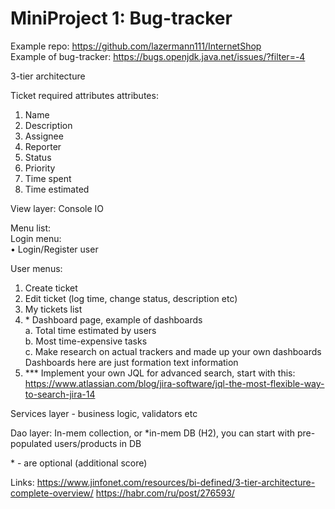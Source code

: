  # MiniProject 1: Bug-tracker

 Example repo: https://github.com/lazermann111/InternetShop  
 Example of bug-tracker: https://bugs.openjdk.java.net/issues/?filter=-4

 3-tier architecture

 Ticket required attributes attributes:
  1. Name
  2. Description
  3. Assignee
  4. Reporter
  5. Status
  6. Priority
  7. Time spent
  8. Time estimated
 
 View layer: Console IO
  
 Menu list:  
  Login menu:   
   • Login/Register user 
             
  User menus:     
   1. Create ticket 
   2. Edit ticket (log time, change status, description etc) 
   3. My tickets list 
   4. \* Dashboard page, example of dashboards   
      a. Total time estimated by users   
      b. Most time-expensive tasks   
      c. Make research on actual trackers and made up your own dashboards   
      Dashboards here are just formation text information 
   5. *** Implement your own  JQL for advanced search, start with this: 
          https://www.atlassian.com/blog/jira-software/jql-the-most-flexible-way-to-search-jira-14 
			 
 Services layer - business logic, validators  etc 

 Dao layer: In-mem collection, or *in-mem DB (H2), 
 you can start with pre-populated users/products in DB 

   \* - are optional (additional score) 

 Links: 
 https://www.jinfonet.com/resources/bi-defined/3-tier-architecture-complete-overview/ 
 https://habr.com/ru/post/276593/ 
